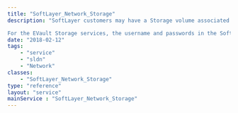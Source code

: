 ```yaml
---
title: "SoftLayer_Network_Storage"
description: "SoftLayer customers may have a Storage volume associated with their account. Storage types include NAS, Lockbox, iSCSI, EVault backup, and Hub cloud storage. Information such as the account the Storage volume is associated to, username and password to access the Storage volume, related server (EVault only) and the capacity used are some of the details that may be retrieved using this service. Information regarding the Storage's resource that is useful in reconfiguring and mounting a StorageLayer volume may also be retrieved from this service. 

For the EVault Storage services, the username and passwords in the SoftLayer_Network_Storage services are used to register the EVault server agent with the vault. Please see the [[SoftLayer_Account_Password]] service to edit the passwords and notes for the EVault Webcc tool. "
date: "2018-02-12"
tags:
    - "service"
    - "sldn"
    - "Network"
classes:
    - "SoftLayer_Network_Storage"
type: "reference"
layout: "service"
mainService : "SoftLayer_Network_Storage"
---
```

